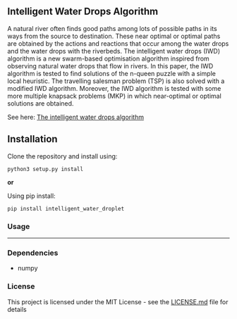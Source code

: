 ## Intelligent Water Drops Algorithm

A natural river often finds good paths among lots of possible paths in its ways from
the source to destination. These near optimal or optimal paths are obtained by the actions and
reactions that occur among the water drops and the water drops with the riverbeds. The intelligent
water drops (IWD) algorithm is a new swarm-based optimisation algorithm inspired from
observing natural water drops that flow in rivers. In this paper, the IWD algorithm is tested to
find solutions of the n-queen puzzle with a simple local heuristic. The travelling salesman
problem (TSP) is also solved with a modified IWD algorithm. Moreover, the IWD algorithm is
tested with some more multiple knapsack problems (MKP) in which near-optimal or optimal
solutions are obtained.


See here: [The intelligent water drops algorithm](https://pdfs.semanticscholar.org/9d61/b5d40f561a08657e75350c58a0e842be00c7.pdf)

## Installation

Clone the repository and install using:

```python3 setup.py install```

**or**

Using pip install:

```pip install intelligent_water_droplet```

### Usage

---

### Dependencies
* numpy

### License

This project is licensed under the MIT License - see the [LICENSE.md](LICENSE.md) file for details
